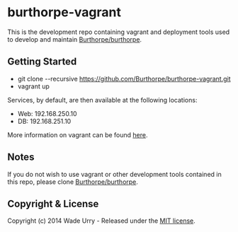 # burthorpe-vagrant

This is the development repo containing vagrant and deployment tools used to develop and maintain [Burthorpe/burthorpe](https://github.com/Burthorpe/burthorpe).

## Getting Started

* git clone --recursive https://github.com/Burthorpe/burthorpe-vagrant.git
* vagrant up

Services, by default, are then available at the following locations:

* Web: 192.168.250.10
* DB: 192.168.251.10

More information on vagrant can be found [here](http://www.vagrantup.com/).

## Notes

If you do not wish to use vagrant or other development tools contained in this repo, please clone [Burthorpe/burthorpe](https://github.com/Burthorpe/burthorpe).

## Copyright & License

Copyright (c) 2014 Wade Urry - Released under the [MIT license](LICENSE).
